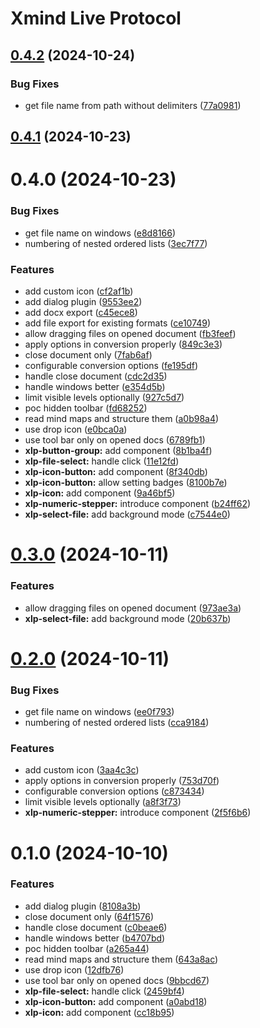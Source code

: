 # Xmind Live Protocol

## [0.4.2](https://github.com/davidenke/xmind-live-protocol/compare/0.4.1...0.4.2) (2024-10-24)


### Bug Fixes

* get file name from path without delimiters ([77a0981](https://github.com/davidenke/xmind-live-protocol/commit/77a0981bb0768d917504e994dfdc8dd9c9ef95ff))

## [0.4.1](https://github.com/davidenke/xmind-live-protocol/compare/0.4.0...0.4.1) (2024-10-23)

# 0.4.0 (2024-10-23)


### Bug Fixes

* get file name on windows ([e8d8166](https://github.com/davidenke/xmind-live-protocol/commit/e8d8166998e946284d1677b3af6e1b45f55ac098))
* numbering of nested ordered lists ([3ec7f77](https://github.com/davidenke/xmind-live-protocol/commit/3ec7f77f30af8fde5a404edd57527a945b181107))


### Features

* add custom icon ([cf2af1b](https://github.com/davidenke/xmind-live-protocol/commit/cf2af1b42d70d356bd20191f247fa250032cf6c5))
* add dialog plugin ([9553ee2](https://github.com/davidenke/xmind-live-protocol/commit/9553ee22fe8db5ce74d02619c52a79c01848fea3))
* add docx export ([c45ece8](https://github.com/davidenke/xmind-live-protocol/commit/c45ece8fda3156729ef90138662027ced13e6c47))
* add file export for existing formats ([ce10749](https://github.com/davidenke/xmind-live-protocol/commit/ce1074990bdd3e3ef1cf344e6c702b86ab849bb5))
* allow dragging files on opened document ([fb3feef](https://github.com/davidenke/xmind-live-protocol/commit/fb3feefbfeb671369d8bc699625743739615b697))
* apply options in conversion properly ([849c3e3](https://github.com/davidenke/xmind-live-protocol/commit/849c3e3331ab598fe970676d62679dc9ffd1c0c7))
* close document only ([7fab6af](https://github.com/davidenke/xmind-live-protocol/commit/7fab6af5b495f53a34088d30d94fce1c8a3ac41a))
* configurable conversion options ([fe195df](https://github.com/davidenke/xmind-live-protocol/commit/fe195df6348815340c828b556828a333c1d67994))
* handle close document ([cdc2d35](https://github.com/davidenke/xmind-live-protocol/commit/cdc2d35237237a74e3b9e4074f57bc03a3fa1d27))
* handle windows better ([e354d5b](https://github.com/davidenke/xmind-live-protocol/commit/e354d5b85b5b4fd7210ee3968181c82df5765f47))
* limit visible levels optionally ([927c5d7](https://github.com/davidenke/xmind-live-protocol/commit/927c5d7581ca42e29b6f58466aaf333d5fba06ed))
* poc hidden toolbar ([fd68252](https://github.com/davidenke/xmind-live-protocol/commit/fd6825294fc090c3b8f08b9cc74047cf7bf4718d))
* read mind maps and structure them ([a0b98a4](https://github.com/davidenke/xmind-live-protocol/commit/a0b98a49f0fc24c45afb315a3f3a0ee61f8514c6))
* use drop icon ([e0bca0a](https://github.com/davidenke/xmind-live-protocol/commit/e0bca0aefbbc7f18f0f719dfeeb0ddf26c85dcd6))
* use tool bar only on opened docs ([6789fb1](https://github.com/davidenke/xmind-live-protocol/commit/6789fb1f32306ccab5242c7b127d67675e04f65e))
* **xlp-button-group:** add component ([8b1ba4f](https://github.com/davidenke/xmind-live-protocol/commit/8b1ba4f2e074f65f88aaac39cc49d1af27f9d41c))
* **xlp-file-select:** handle click ([11e12fd](https://github.com/davidenke/xmind-live-protocol/commit/11e12fd9078fdea16d682dc6e3ad64e3873e4f69))
* **xlp-icon-button:** add component ([8f340db](https://github.com/davidenke/xmind-live-protocol/commit/8f340db01318ad3538cf5e2010a3aa8299518c98))
* **xlp-icon-button:** allow setting badges ([8100b7e](https://github.com/davidenke/xmind-live-protocol/commit/8100b7e0b69db27967fb3d8fde01e6435197f19c))
* **xlp-icon:** add component ([9a46bf5](https://github.com/davidenke/xmind-live-protocol/commit/9a46bf5a36756b6ddc7f2d4645c50d6108d56ae5))
* **xlp-numeric-stepper:** introduce component ([b24ff62](https://github.com/davidenke/xmind-live-protocol/commit/b24ff62f484a11dd1c2c2f6d6094ac84c9237652))
* **xlp-select-file:** add background mode ([c7544e0](https://github.com/davidenke/xmind-live-protocol/commit/c7544e003a46f33b9df84fb15f9391f7695ab375))

# [0.3.0](https://github.com/davidenke/xmind-live-protocol/compare/0.2.0...0.3.0) (2024-10-11)


### Features

* allow dragging files on opened document ([973ae3a](https://github.com/davidenke/xmind-live-protocol/commit/973ae3a8dadabd9abb75a3133f9a3a1a454c3828))
* **xlp-select-file:** add background mode ([20b637b](https://github.com/davidenke/xmind-live-protocol/commit/20b637bf4c571fb509366cd17f95273b6bdaa1a8))

# [0.2.0](https://github.com/davidenke/xmind-live-protocol/compare/0.1.0...0.2.0) (2024-10-11)


### Bug Fixes

* get file name on windows ([ee0f793](https://github.com/davidenke/xmind-live-protocol/commit/ee0f793875ee21f565380e5aac2a6067c84ef6d6))
* numbering of nested ordered lists ([cca9184](https://github.com/davidenke/xmind-live-protocol/commit/cca9184d29cee1aca4a4575d723da1967a501d09))


### Features

* add custom icon ([3aa4c3c](https://github.com/davidenke/xmind-live-protocol/commit/3aa4c3c17a492be780e2404676336876f0f29c0e))
* apply options in conversion properly ([753d70f](https://github.com/davidenke/xmind-live-protocol/commit/753d70f2f202b75d109d92f640c44f97e8437b06))
* configurable conversion options ([c873434](https://github.com/davidenke/xmind-live-protocol/commit/c87343440270f7b9dd44c85dd6f9f1adf4455b91))
* limit visible levels optionally ([a8f3f73](https://github.com/davidenke/xmind-live-protocol/commit/a8f3f73af3476dc5277570f69fa7996673c849dc))
* **xlp-numeric-stepper:** introduce component ([2f5f6b6](https://github.com/davidenke/xmind-live-protocol/commit/2f5f6b64fec48bfac96c1d9c290431073aff742d))

# 0.1.0 (2024-10-10)


### Features

* add dialog plugin ([8108a3b](https://github.com/davidenke/xmind-live-protocol/commit/8108a3b0be08058ab873d57142ad6e17d7df0099))
* close document only ([64f1576](https://github.com/davidenke/xmind-live-protocol/commit/64f1576c7669735f0cc073bd039904a625ed49d8))
* handle close document ([c0beae6](https://github.com/davidenke/xmind-live-protocol/commit/c0beae6dcbf384977d9edcf247cdf0abfa2b50cb))
* handle windows better ([b4707bd](https://github.com/davidenke/xmind-live-protocol/commit/b4707bd44dfdd4c58c121c5152318bd88aa78a98))
* poc hidden toolbar ([a265a44](https://github.com/davidenke/xmind-live-protocol/commit/a265a4460d6ff3deebaf61d1d4384487a5ab3d69))
* read mind maps and structure them ([643a8ac](https://github.com/davidenke/xmind-live-protocol/commit/643a8ac0091817dc2143f9652d65f28f9ca98444))
* use drop icon ([12dfb76](https://github.com/davidenke/xmind-live-protocol/commit/12dfb767da103b76c86ca91d88579101f2a9ff91))
* use tool bar only on opened docs ([9bbcd67](https://github.com/davidenke/xmind-live-protocol/commit/9bbcd67401ec980ee5d09fc696e2e2377bd35b81))
* **xlp-file-select:** handle click ([2459bf4](https://github.com/davidenke/xmind-live-protocol/commit/2459bf4860452007da1e612d874be9f7a10eeb07))
* **xlp-icon-button:** add component ([a0abd18](https://github.com/davidenke/xmind-live-protocol/commit/a0abd18f981590e1fd47e2afe8cbda3edfc9069e))
* **xlp-icon:** add component ([cc18b95](https://github.com/davidenke/xmind-live-protocol/commit/cc18b95961e99005f67c4689dff4581415857d73))
